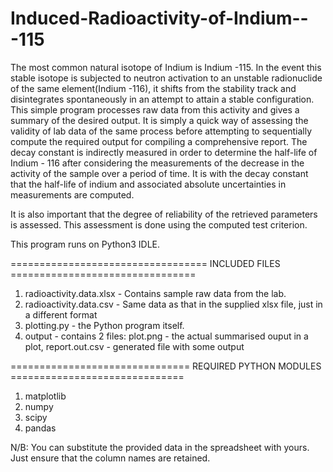 # Induced-Radioactivity-of-Indium---115
The most common natural isotope of Indium is Indium -115. In the event this stable isotope is subjected to neutron activation to an unstable radionuclide of the same element(Indium -116), it shifts from the stability track and disintegrates spontaneously in an attempt to attain a stable configuration. This simple program processes raw data from this activity and gives a summary of the desired output. It is simply a quick way of assessing the validity of lab data of the same process before attempting to sequentially compute the required output for compiling a comprehensive report. 
The decay constant is indirectly measured in order to determine the half-life of Indium - 116 after considering the measurements of the decrease in the activity of the sample over a period of time. It is with the decay constant that the half-life of indium and associated absolute uncertainties in measurements are computed.

It is also important that the degree of reliability of the retrieved parameters is assessed. This assessment is done using the computed test criterion.

This program runs on Python3 IDLE.



================================== INCLUDED FILES ================================
  1. radioactivity.data.xlsx - Contains sample raw data from the lab.
  2. radioactivity.data.csv - Same data as that in the supplied xlsx file, just in a different format
  3. plotting.py - the Python program itself.
  4. output - contains 2 files: plot.png - the actual summarised ouput in a plot, report.out.csv - generated file with some output  

=============================== REQUIRED PYTHON MODULES ==============================
  1. matplotlib
  2. numpy
  3. scipy
  4. pandas



N/B: You can substitute the provided data in the spreadsheet with yours. Just ensure that the column names are retained.
